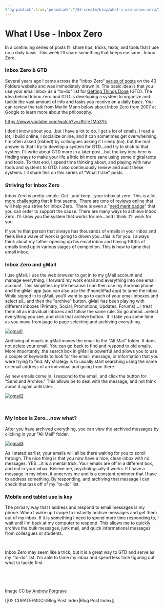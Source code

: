 ```yaml
---
{"dg-publish":true,"permalink":"/03-create/blog/what-i-use-inbox-zero/","title":"What I Use: Inbox Zero","tags":["email","gtd"]}
---
```


# What I Use - Inbox Zero

In a continuing series of posts I'll share tips, tricks, texts, and tools that I use on a daily basis. This week I'll share something that keeps me sane...Inbox Zero.

### Inbox Zero & GTD

Several years ago I came across the "Inbox Zero" [series of posts](http://www.43folders.com/43-folders-series-inbox-zero) on the 43 Folders website and was immediately drawn in. The basic idea is that you use your email inbox as a "to-do" list for [Getting Things Done](http://zenhabits.net/the-getting-things-done-gtd-faq/) (GTD). The idea behind Inbox Zero and GTD is developing a system to organize and tackle the vast amount of info and tasks you receive on a daily basis. You can review the talk from Merlin Mann below about Inbox Zero from 2007 at Google to learn more about the philosophy.

https://www.youtube.com/watch?v=z9UjeTMb3Yk

I don't know about you...but I have a lot to do. I get a lot of emails, I read a lot, I build online, I socialize online, and it can sometimes get overwhelming. I'm often asked (ribbed) by colleagues asking if I sleep (no), but the real answer is that I try to develop a system for GTD...and try to stick to that system. I'll write about GTD more in a later post...but the key idea here is finding ways to make your life a little bit more sane using some digital texts and tools. To that end, I spend time thinking about, and playing with new tools and systems to GTD. I also continuously review and audit these systems. I'll share this on this series of "What I Use" posts.

### Striving for Inbox Zero

Inbox Zero is pretty simple. Get...and keep...your inbox at zero. This is a lot [more challenging](http://gigaom.com/2013-05-05/the-myth-of-inbox-zero-and-the-path-to-peace-of-mind/) that it first seems.  There are tons of [reviews](http://mashable.com/2013-10-10/inbox-zero/) [online](http://readwrite.com/2013-04-15/30-days-with-inbox-zero-cleaning-out-messages-and-stress#awesm=~oCxAAIIgaSGp8V) that will help you strive for Inbox Zero.  There is even a "[nerd merit badge](http://www.nerdmeritbadges.com/products/inbox-zero)" that you can order to support the cause. There are many ways to achieve Inbox Zero. I'll show you the system that works for me...and I think it'll work for you.

If you're that person that always has thousands of emails in your inbox and feels like a wave of work is going to drown you...this is for you. I always think about my father opening up his email inbox and having 1000s of emails lined up in various stages of completion. This is how to tame that email inbox.

### Inbox Zero and gMail

I use gMail. I use the web browser to get in to my gMail account and manage everything. I forward my work email and everything into one email account. This simplifies my life because I can then use my Android phone and the gMail app (you can also use the iPhone/iPad app) to tame the inbox. While signed in to gMail, you'll want to go to each of your email inboxes and select all...and then the "archive" button. gMail has been playing with different inboxes (Primary, Social, Promotions, Updates, Forums)....I treat them all as individual inboxes and follow the same rule. So go ahead...select everything you see, and click that archive button.  It'll take you some time as you move from page to page selecting and archiving everything.

[![gmail1](images/gmail1.gif)](http://wiobyrne.com/wp-content/uploads/2014/04/gmail1.gif)

Archiving of emails in gMail moves the email to the "All Mail" folder. It does not delete your email. You can go back to find and respond to old emails. More importantly, the search box in gMail is powerful and allows you to use a couple of keywords to look for the email, message, or information that you were trying to find. My strategy is to usually start searching using the name or email address of an individual and going from there.

As new emails come in, I respond to the email, and click the button for "Send and Archive." This allows be to deal with the message, and not think about it again until later.

[![gmail2](images/gmail2.gif)](http://wiobyrne.com/wp-content/uploads/2014/04/gmail2.gif)

 

### My Inbox is Zero...now what?

After you have archived everything, you can view the archived messages by clicking in your "All Mail" folder.

[![gmail3](images/gmail3.gif)](http://wiobyrne.com/wp-content/uploads/2014/04/gmail3.gif)

As I stated earlier, your emails will all be there waiting for you to scroll through. The nice thing is that you now have a nice, clean inbox with no messages. YES....it is a mental trick. Your emails are off in a different box, and not in your inbox. Believe me, psychologically it works. If I have a message in my inbox, it unnerves me and is a constant reminder that I have to address something. By responding, and archiving that message I can check that task off of my "to-do" list.

### Mobile and tablet use is key

The primary way that I address and respond to email messages is my phone. When I wake up I swipe to instantly archive messages and get them out of my inbox. If it is something I need to spend more time responding to, I wait until I'm back at my computer to respond. This allows me to quickly archive the bulk messages, junk mail, and quick informational messages from colleagues or students.

 

Inbox Zero may seem like a trick, but it is a great way to GTD and serve as my "to-do" list. I'm able to tame my inbox and spend less time figuring out what to tackle first.

 

 

Image CC by [Andrew Forgrave](http://www.flickr.com/photos/aforgrave/5593360287/)

[[02 CURATE/MOCs/Blog Post Index\|Blog Post Index]]